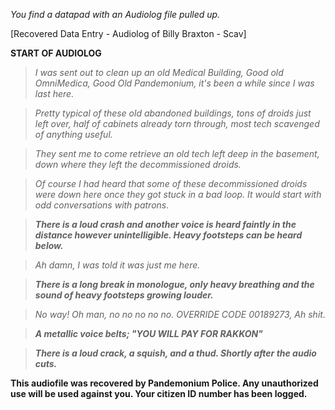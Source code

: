 
_You find a datapad with an Audiolog file pulled up._

[Recovered Data Entry - Audiolog of Billy Braxton - Scav]

**START OF AUDIOLOG**
>_I was sent out to clean up an old Medical Building, Good old OmniMedica, Good Old Pandemonium, it's been a while since I was last here._

>_Pretty typical of these old abandoned buildings, tons of droids just left over, half of cabinets already torn through, most tech scavenged of anything useful._

>_They sent me to come retrieve an old tech left deep in the basement, down where they left the decommissioned droids._

>_Of course I had heard that some of these decommissioned droids were down here once they got stuck in a bad loop. It would start with odd conversations with patrons._
 
 > **_There is a loud crash and another voice is heard faintly in the distance however unintelligible. Heavy footsteps can be heard below._**

>_Ah damn, I was told it was just me here._

>**_There is a long break in monologue, only heavy breathing and the sound of heavy footsteps growing louder._**

>_No way! Oh man, no no no no no. OVERRIDE CODE 00189273, Ah shit._

>**_A metallic voice belts; "YOU WILL PAY FOR RAKKON"_**

>**_There is a loud crack, a squish, and a thud. Shortly after the audio cuts._**


**This audiofile was recovered by Pandemonium Police. Any unauthorized use will be used against you. Your citizen ID number has been logged.**
